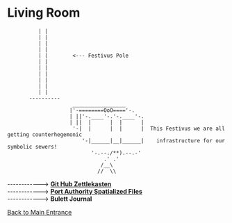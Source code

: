# Living Room

              | |   
              | |   
              | |   
              | |   
              | |        <--- Festivus Pole
              | |               
              | |   
              | |   
              | |   
              | |     
              | |       
           ----------
                         _________________
                        |'-========OoO===='-.
                        | ||'-.____'-.'-.____'-.
                        | ||  |      |  |      |
                         '-|  |      |  |      |  This Festivus we are all getting counterhegemonic
                            '-|______|__|______|    infrastructure for our symbolic sewers!
                               '-.--./**).--.-'
                                   .' .'
                                  /__\
                                 //  \\
  
 ------------> [**Git Hub Zettlekasten**](../zzzzz_cards/214_ZettlekastenMethod.md)   
  ------------>  [**Port Authority Spatialized Files**](../zzzzz_cards/221_ExplanationOfPortAuthority.md)   
  ------------>  **Bulett Journal**   
  
  [Back to Main Entrance](3_FestivusCelebration.md)
